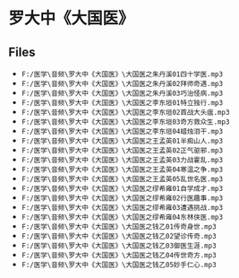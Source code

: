 # 罗大中《大国医》

## Files

- `F:/医学\音频\罗大中《大国医》\大国医之朱丹溪01四十学医.mp3`
- `F:/医学\音频\罗大中《大国医》\大国医之朱丹溪02拜师奇遇.mp3`
- `F:/医学\音频\罗大中《大国医》\大国医之朱丹溪03巧治怪病.mp3`
- `F:/医学\音频\罗大中《大国医》\大国医之李东垣01特立独行.mp3`
- `F:/医学\音频\罗大中《大国医》\大国医之李东垣02首战大头瘟.mp3`
- `F:/医学\音频\罗大中《大国医》\大国医之李东垣03奇方救众生.mp3`
- `F:/医学\音频\罗大中《大国医》\大国医之李东垣04蜡烛泪干.mp3`
- `F:/医学\音频\罗大中《大国医》\大国医之王孟英01半痴山人.mp3`
- `F:/医学\音频\罗大中《大国医》\大国医之王孟英02正气驱邪.mp3`
- `F:/医学\音频\罗大中《大国医》\大国医之王孟英03力战霍乱.mp3`
- `F:/医学\音频\罗大中《大国医》\大国医之王孟英04寒温之争.mp3`
- `F:/医学\音频\罗大中《大国医》\大国医之王孟英05乱世名医.mp3`
- `F:/医学\音频\罗大中《大国医》\大国医之缪希雍01自学成才.mp3`
- `F:/医学\音频\罗大中《大国医》\大国医之缪希雍02行医趣事.mp3`
- `F:/医学\音频\罗大中《大国医》\大国医之缪希雍03遭遇挑战.mp3`
- `F:/医学\音频\罗大中《大国医》\大国医之缪希雍04东林侠医.mp3`
- `F:/医学\音频\罗大中《大国医》\大国医之钱乙01传奇身世.mp3`
- `F:/医学\音频\罗大中《大国医》\大国医之钱乙02望诊传奇.mp3`
- `F:/医学\音频\罗大中《大国医》\大国医之钱乙03御医生涯.mp3`
- `F:/医学\音频\罗大中《大国医》\大国医之钱乙04传世奇方.mp3`
- `F:/医学\音频\罗大中《大国医》\大国医之钱乙05妙手仁心.mp3`
